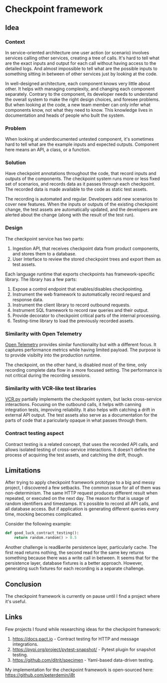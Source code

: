 # Checkpoint framework

## Idea

### Context

In service-oriented architecture one user action (or scenario)
involves services calling other services, creating a tree of calls.
It's hard to tell what are the exact inputs and output for each call
without having access to the detailed logs.
And almost impossible to tell what are the possible inputs to something
sitting in between of other services just by looking at the code.

In well-designed architecture, each component knows very little about other.
It helps with managing complexity, and changing each component separately.
Contrary to the component, its developer needs to understand the overall system
to make the right design choices, and foresee problems.
But when looking at the code, a new team member can only infer what components know,
not what they need to know.
This knowledge lives in documentation and heads of people who built the system.

### Problem

When looking at underdocumented untested component,
it's sometimes hard to tell what are the example inputs and expected outputs.
Component here means an API, a class, or a function.

### Solution

Have checkpoint annotations throughout the code, that record inputs and outputs of the components.
The checkpoint system runs more or less fixed set of scenarios, and records data as it passes through each checkpoint.
The recorded data is made available to the code as static test assets.

The recording is automated and regular.
Developers add new scenarios to cover new features.
When the inputs or outputs of the existing checkpoint change, the test assets are automatically updated, and the developers are alerted about the change (along with the result of the test run).

### Design

The checkpoint service has two parts:

1. Ingestion API, that receives checkpoint data from product components, and stores them to a database.
2. User Interface to review the stored checkpoint trees and export them as test assets.

Each language runtime that exports checkpoints has framework-specific library.
The library has a few parts:

1. Expose a control endpoint that enables/disables checkpointing.
2. Instrument the web framework to automatically record request and response data.
3. Instrument the client library to record outbound requests.
4. Instrument SQL framework to record raw queries and their output.
5. Provide decorator to checkpoint critical parts of the internal processing.
6. Testing-time library to load the previously recorded assets.

### Similarity with Open Telemetry

[Open Telemetry](https://opentelemetry.io/docs/what-is-opentelemetry/) provides similar functionality but with a different focus.
It captures performance metrics while having limited payload.
The purpose is to provide visibilty into the production runtime.

The checkpoint, on the other hand, is disabled most of the time,
only recording complete data flow in a more focused setting.
The performance is not critical during the recording sessions.

### Similarity with VCR-like test libraries

[VCR.py](https://vcrpy.readthedocs.io/en/latest/) partially implements the checkpoint system,
but lacks cross-service interactions.
Focusing on the outbound calls, it helps with canning integration tests, improving reliability.
It also helps with catching a drift in external API output.
The test assets also serve as a documentation for the parts of code that a paricularly opaque in what passes through them.

### Contract testing aspect

Contract testing is a related concept, that uses the recorded API calls, and allows isolated testing of cross-service interactions.
It doesn't define the process of acquiring the test assets, and catching the drift, though.

## Limitations

After trying to apply checkpoint framework prototype to a big and messy project, I discovered a few setbacks.
The common issue for all of them was non-determinism.
The same HTTP request produces different result when repeated, or executed on the next day.
The reason for that is usage of random identifiers and timestamps.
It's possible to record all API calls, and all database access.
But if application is generating different queries every time, mocking becomes complicated.

Consider the following example:

```python
def good_luck_contract_testing():
    return random.random() > 0.5
```

Another challenge is read&write persistence layer, particularly cache.
The first read returns nothing, the second read for the same key returns something because there was a write call in between.
It seems that for the persistence layer, database fixtures is a better approach.
However, generating such fixtures for each recording is a separate challenge.

## Conclusion

The checkpoint framework is currently on pause until I find a project where it's useful.

## Links

Few projects I found while researching ideas for the checkpoint framework:

1. https://docs.pact.io - Contract testing for HTTP and message integrations.
2. https://pypi.org/project/pytest-snapshot/ - Pytest plugin for snapshot testing.
3. https://github.com/ditrit/specimen - Yaml-based data-driven testing.

My implementation for the checkpoint framework is open-sourced here: https://github.com/peterdemin/i8t
